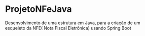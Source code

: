 # ProjetoNFeJava
Desenvolvimento de uma estrutura em Java, para a criação de um esqueleto da NFE( Nota Fiscal Eletrônica)
usando Spring Boot
